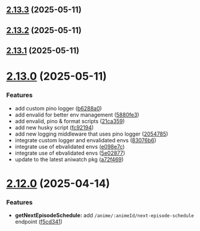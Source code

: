 ## [2.13.3](https://github.com/ghoshRitesh12/aniwatch-api/compare/v2.13.2...v2.13.3) (2025-05-11)



## [2.13.2](https://github.com/ghoshRitesh12/aniwatch-api/compare/v2.13.1...v2.13.2) (2025-05-11)



## [2.13.1](https://github.com/ghoshRitesh12/aniwatch-api/compare/v2.13.0...v2.13.1) (2025-05-11)



# [2.13.0](https://github.com/ghoshRitesh12/aniwatch-api/compare/v2.12.0...v2.13.0) (2025-05-11)


### Features

* add custom pino logger ([b6288a0](https://github.com/ghoshRitesh12/aniwatch-api/commit/b6288a02d85c108a5103ec1de15a1fa0b98d526e))
* add envalid for better env management ([5880fe3](https://github.com/ghoshRitesh12/aniwatch-api/commit/5880fe3db6425fe4c4da32301295a775c2f99892))
* add envalid, pino & format scripts ([21ca359](https://github.com/ghoshRitesh12/aniwatch-api/commit/21ca35904b18487140a586a70ef36d93b99e378e))
* add new husky script ([fc92194](https://github.com/ghoshRitesh12/aniwatch-api/commit/fc921944073ae165dd2909404519e9edaecd16ec))
* add new logging middleware that uses pino logger ([2054785](https://github.com/ghoshRitesh12/aniwatch-api/commit/2054785565cc164ab2239b868816dbd17b36b7cc))
* integrate custom logger and envalidated envs ([83076b6](https://github.com/ghoshRitesh12/aniwatch-api/commit/83076b672b0cdf48489e24ae00ee9b0f8edcc238))
* integrate use of ebvalidated envs ([e098e7c](https://github.com/ghoshRitesh12/aniwatch-api/commit/e098e7cfcbbe2381a2ef5ca538e0a255cca0d8d7))
* integrate use of ebvalidated envs ([5e02877](https://github.com/ghoshRitesh12/aniwatch-api/commit/5e028771f0a008b65521385fd8fdbd694eba9f2a))
* update to the latest aniwatch pkg ([a72f469](https://github.com/ghoshRitesh12/aniwatch-api/commit/a72f469f40a75acb80c69eb2c77f3050b53c61ad))



# [2.12.0](https://github.com/ghoshRitesh12/aniwatch-api/compare/v2.11.3...v2.12.0) (2025-04-14)


### Features

* **getNextEpisodeSchedule:** add `/anime/:animeId/next-episode-schedule` endpoint ([f5cd341](https://github.com/ghoshRitesh12/aniwatch-api/commit/f5cd3415d8134da1ab1e3b3f8f9be6b5212aa353))



